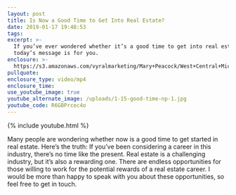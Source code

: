 ```yaml
---
layout: post
title: Is Now a Good Time to Get Into Real Estate?
date: 2019-01-17 19:48:53
tags:
excerpt: >-
  If you’ve ever wondered whether it’s a good time to get into real estate, then
  today’s message is for you.
enclosure: >-
  https://s3.amazonaws.com/vyralmarketing/Mary+Peacock/West+Central+Michigan+Real+Estate+Agent-+Is+Now+a+Good+Time+to+Get+Into+Real+Estate_.mp4
pullquote:
enclosure_type: video/mp4
enclosure_time:
use_youtube_image: true
youtube_alternate_image: /uploads/1-15-good-time-np-1.jpg
youtube_code: R6GBPrcec4o
---
```


{% include youtube.html %}

Many people are wondering whether now is a good time to get started in real estate. Here’s the truth: If you’ve been considering a career in this industry, there’s no time like the present. Real estate is a challenging industry, but it’s also a rewarding one. There are endless opportunities for those willing to work for the potential rewards of a real estate career. I would be more than happy to speak with you about these opportunities, so feel free to get in touch.